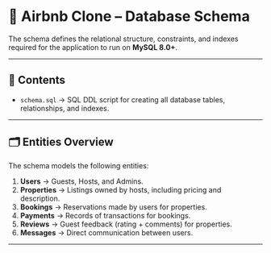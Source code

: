 # 🏡 Airbnb Clone – Database Schema

  
The schema defines the relational structure, constraints, and indexes required for the application to run on **MySQL 8.0+**.  

---

## 📑 Contents
- `schema.sql` → SQL DDL script for creating all database tables, relationships, and indexes.

---

## 🗂️ Entities Overview
The schema models the following entities:

1. **Users** → Guests, Hosts, and Admins.  
2. **Properties** → Listings owned by hosts, including pricing and description.  
3. **Bookings** → Reservations made by users for properties.  
4. **Payments** → Records of transactions for bookings.  
5. **Reviews** → Guest feedback (rating + comments) for properties.  
6. **Messages** → Direct communication between users.  

---
